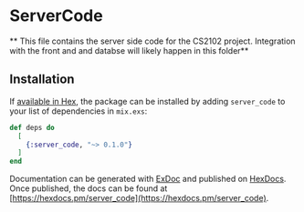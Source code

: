 # ServerCode

** This file contains the server side code for the CS2102 project. Integration with the front and and databse will likely happen in this folder**

## Installation

If [available in Hex](https://hex.pm/docs/publish), the package can be installed
by adding `server_code` to your list of dependencies in `mix.exs`:

```elixir
def deps do
  [
    {:server_code, "~> 0.1.0"}
  ]
end
```

Documentation can be generated with [ExDoc](https://github.com/elixir-lang/ex_doc)
and published on [HexDocs](https://hexdocs.pm). Once published, the docs can
be found at [https://hexdocs.pm/server_code](https://hexdocs.pm/server_code).

